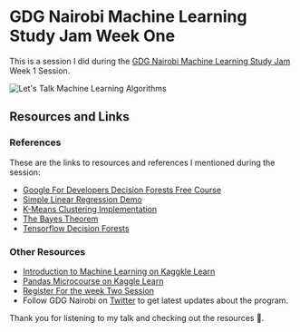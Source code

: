 # GDG Nairobi Machine Learning Study Jam Week One 

This is a session I did during the [GDG Nairobi Machine Learning Study Jam ](https://gdg.community.dev/events/details/google-gdg-nairobi-presents-ml-study-jam-week-1-introduction-to-machine-learning-2023-08-17/cohost-gdg-nairobi) Week 1 Session.

![Let's Talk Machine Learning Algorithms ](https://github.com/mwanyumba7/Alaska/assets/91888963/11a09f2e-08b0-4b65-b042-351b581f245f)

## Resources and Links

### References

These are the links to resources and references I mentioned during the session:

- [Google For Developers Decision Forests Free Course](https://developers.google.com/machine-learning/decision-forests) 
- [Simple Linear Regression Demo](https://colab.research.google.com/drive/17c9VJ7Trh6zlX8VrliE8XLmyXhpg5KW3)
- [K-Means Clustering Implementation](https://colab.research.google.com/drive/1YsLx-OQBdPoCEcBqSiKZEh4QhgdQc6H7#scrollTo=oF9-B0bsyxsX)
- [The Bayes Theorem](https://en.wikipedia.org/wiki/Bayes%27_theorem)
- [Tensorflow Decision Forests](http://tensorflow.org/trees)

### Other Resources

- [Introduction to Machine Learning on Kaggkle Learn](https://www.kaggle.com/learn/intro-to-machine-learning)
- [Pandas Microcourse on Kaggle Learn](https://www.kaggle.com/learn/pandas)
- [Register For the week Two Session](https://gdg.community.dev/events/details/google-gdg-nairobi-presents-ml-study-jam-week-2-2023-08-24/)
- Follow GDG Nairobi on [Twitter](https://twitter.com/GDG_Nairobi?s=20) to get latest updates about the program.

Thank you for listening to my talk and checking out the resources 💜.
